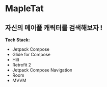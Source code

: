 # MapleTat 

## 자신의 메이플 캐릭터를 검색해보자 !

**Tech Stack:**

- Jetpack Compose
- Glide for Compose
- Hilt
- Retrofit 2
- Jetpack Compose Navigation
- Room
- MVVM


